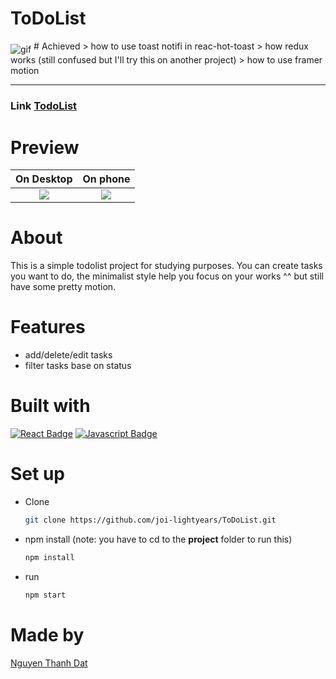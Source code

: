 # ToDoList
<img align="middle" alt="gif" src="https://media.giphy.com/media/uUS0mdf1UkfsaEadwL/giphy.gif">
# Achieved
> how to use toast notifi in reac-hot-toast
> how redux works (still confused but I'll try this on another project)
> how to use framer motion


 

---
### Link  [TodoList](https://to-do-list-one-gilt.vercel.app/)

<!-- ### Presentation
> Click **[here](https://streamable.com/e/9k3t5z)** to see overview of this project -->


<!-- <div style="width:100%;height:0px;position:relative;padding-bottom:56.395%;"><iframe src="https://streamable.com/e/9k3t5z" frameborder="0" width="100%" height="100%" allowfullscreen style="width:100%;height:100%;position:absolute;left:0px;top:0px;overflow:hidden;"></iframe></div> -->


# Preview
On Desktop             |  On phone
:-------------------------:|:-------------------------:
![](https://i.ibb.co/t41prVc/Screenshot-2023-05-18-142612.png)  |  ![](https://i.ibb.co/3Fk3Mgn/Screenshot-2023-05-18-142836.png)



# About
This is a simple todolist project for studying purposes. You can create tasks you want to do, the minimalist style help you focus on your works ^^ but still have some pretty motion.

# Features
- add/delete/edit tasks
- filter tasks base on status

# Built with
[![React Badge](https://img.shields.io/badge/-React-61DBFB?style=for-the-badge&labelColor=black&logo=react&logoColor=61DBFB)](#) [![Javascript Badge](https://img.shields.io/badge/-Javascript-F0DB4F?style=for-the-badge&labelColor=black&logo=javascript&logoColor=F0DB4F)](#) 

# Set up
- Clone
    ```sh
    git clone https://github.com/joi-lightyears/ToDoList.git
    ```
- npm install (note: you have to cd to the **project** folder to run this)
    ```sh
    npm install
    ```
- run
    ```sh
    npm start
    ```

 # Made by
[Nguyen Thanh Dat](https://github.com/joi-lightyears)

